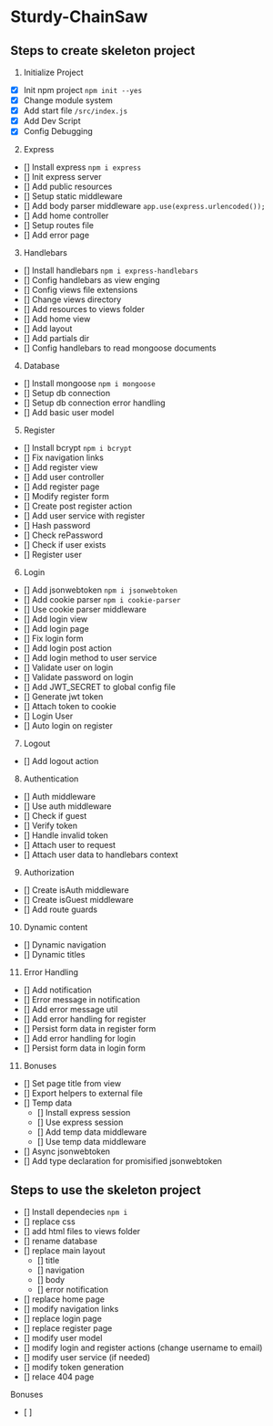 # Sturdy-ChainSaw #

## Steps to create skeleton project
1. Initialize Project
 - [x] Init npm project `npm init --yes`
 - [x] Change module system
 - [x] Add start file `/src/index.js`
 - [x] Add Dev Script
 - [x] Config Debugging
2. Express
 - [] Install express `npm i express`
 - [] Init express server
 - [] Add public resources
 - [] Setup static middleware
 - [] Add body parser middleware `app.use(express.urlencoded());`
 - [] Add home controller
 - [] Setup routes file
 - [] Add error page
3. Handlebars
 - [] Install handlebars `npm i express-handlebars`
 - [] Config handlebars as view enging
 - [] Config views file extensions
 - [] Change views directory
 - [] Add resources to views folder
 - [] Add home view
 - [] Add layout
 - [] Add partials dir
 - [] Config handlebars to read mongoose documents
4. Database
 - [] Install mongoose `npm i mongoose`
 - [] Setup db connection
 - [] Setup db connection error handling
 - [] Add basic user model
5. Register
 - [] Install bcrypt `npm i bcrypt`
 - [] Fix navigation links
 - [] Add register view
 - [] Add user controller
 - [] Add register page
 - [] Modify register form
 - [] Create post register action
 - [] Add user service with register
 - [] Hash password
 - [] Check rePassword
 - [] Check if user exists
 - [] Register user
6. Login
 - [] Add jsonwebtoken `npm i jsonwebtoken`
 - [] Add cookie parser `npm i cookie-parser`
 - [] Use cookie parser middleware
 - [] Add login view
 - [] Add login page
 - [] Fix login form 
 - [] Add login post action
 - [] Add login method to user service
 - [] Validate user on login
 - [] Validate password on login
 - [] Add JWT_SECRET to global config file
 - [] Generate jwt token
 - [] Attach token to cookie
 - [] Login User
 - [] Auto login on register
7. Logout
 - [] Add logout action
8. Authentication
 - [] Auth middleware
 - [] Use auth middleware
 - [] Check if guest
 - [] Verify token
 - [] Handle invalid token
 - [] Attach user to request
 - [] Attach user data to handlebars context
9. Authorization
 - [] Create isAuth middleware
 - [] Create isGuest middleware
 - [] Add route guards
10. Dynamic content
 - [] Dynamic navigation
 - [] Dynamic titles
11. Error Handling
 - [] Add notification
 - [] Error message in notification
 - [] Add error message util
 - [] Add error handling for register
 - [] Persist form data in register form
 - [] Add error handling for login
 - [] Persist form data in login form
11. Bonuses
 - [] Set page title from view
 - [] Export helpers to external file
 - [] Temp data
   - [] Install express session
   - [] Use express session
   - [] Add temp data middleware
   - [] Use temp data middleware
 - [] Async jsonwebtoken
 - [] Add type declaration for promisified jsonwebtoken

## Steps to use the skeleton project
 - [] Install dependecies `npm i`
 - [] replace css 
 - [] add html files to views folder
 - [] rename database
 - [] replace main layout
   - [] title
   - [] navigation
   - [] body
   - [] error notification
 - [] replace home page
 - [] modify navigation links
 - [] replace login page
 - [] replace register page
 - [] modify user model
 - [] modify login and register actions (change username to email)
 - [] modify user service (if needed)
 - [] modify token generation
 - [] relace 404 page


Bonuses
 - [ ] 

